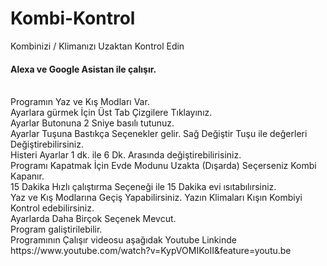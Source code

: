 # Kombi-Kontrol
Kombinizi / Klimanızı Uzaktan Kontrol Edin  <br>
<h4>Alexa ve Google Asistan ile çalışır.</h4> <br>
Programın Yaz ve Kış Modları Var.<br>
Ayarlara gürmek İçin Üst Tab Çizgilere Tıklayınız. <br>
Ayarlar Butonuna 2 Sniye basılı tutunuz.<br>
Ayarlar Tuşuna Bastıkça Seçenekler gelir. Sağ Değiştir Tuşu ile değerleri Değiştirebilirsiniz.<br>
Histeri Ayarlar 1 dk. ile 6 Dk. Arasında değiştirebilirisiniz.<br>
Programı Kapatmak İçin Evde Modunu Uzakta (Dışarda) Seçerseniz Kombi Kapanır.<br>
15 Dakika Hızlı çalıştırma Seçeneği ile 15 Dakika evi ısıtabılırsiniz.<br>
Yaz ve Kış Modlarına Geçiş Yapabilirsiniz.  Yazın Klimaları Kışın Kombiyi Kontrol edebilirsiniz.<br>
Ayarlarda Daha Birçok Seçenek Mevcut.<br>
Program galiştirilebilir. <br>
Programının Çalışır videosu aşağıdak Youtube Linkinde<br>
https://www.youtube.com/watch?v=KypVOMIKoII&feature=youtu.be<br>
